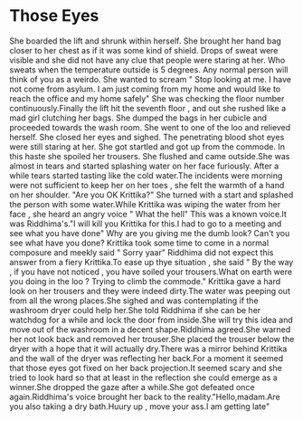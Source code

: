 # Those Eyes

She boarded the lift and shrunk within herself. She brought her hand bag closer to her chest as if it was some kind of shield. Drops of sweat were visible and she did not have any clue that people were staring at her. Who sweats when the temperature outside is 5 degrees. Any normal person will think of you as a weirdo. She wanted to scream " Stop looking at me. I have not come from asylum. I am just coming from my home and would like to reach the office and my home safely" She was checking the floor number continuously.Finally the lift hit the seventh floor , and out she rushed like a mad girl clutching her bags. She dumped the bags in her cubicle and proceeded towards the wash room. She went to one of the loo and relieved herself. She closed her eyes and sighed. The penetrating blood shot eyes were still staring at her. She got startled and got up from the commode. In this haste she spoiled her trousers. She flushed and came outside.She was almost in tears and started splashing water on her face furiously. After a while tears started tasting like the cold water.The incidents were morning were not sufficient to keep her on her toes , she felt the warmth of a hand on her shoulder.
"Are you OK Krittika?"
She turned with a start and splashed the person with some water.While Krittika was wiping the water from her face , she heard an angry voice " What the hell" This was a known voice.It was Riddhima's."I will kill you Krittika for this.I had to go to a meeting and see what you have done" Why are you giving me the dumb look? Can't you see what have you done?
Krittika took some time to come in a normal composure and meekly said " Sorry yaar"
Riddhima did not expect this answer from a fiery Krittika.To ease up thye situation , she said " By the way , if you have not noticed , you have soiled your trousers.What on earth were you doing in the loo ? Trying to climb the commode." Krittika gave a hard look on her trousers and they were indeed dirty.The water was peeping out from all the wrong places.She sighed and was contemplating if the washroom dryer could help her.She told Riddhima if she can be her watchdog for a while and lock the door from inside.She will try this idea and move out of the washroom in a decent shape.Riddhima agreed.She warned her not look back and removed her trouser.She placed the trouser below the dryer with a hope that it will actually dry.There was a mirror behind Krittika and the wall of the dryer was reflecting her back.For a moment it seemed that those eyes got fixed on her back projection.It seemed scary and she tried to look hard so that at least in the reflection she could emerge as a winner.She dropped the gaze after a while.She got defeated once again.Riddhima's voice brought her back to the reality."Hello,madam.Are you also taking a dry bath.Huury up , move your ass.I am getting late"


